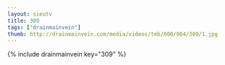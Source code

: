 ```yaml
--- 
layout: sieutv
title: 309
tags: ["drainmainvein"]
thumb: http://drainmainvein.com/media/videos/tmb/000/004/309/1.jpg
---
```

{% include drainmainvein key="309" %} 
